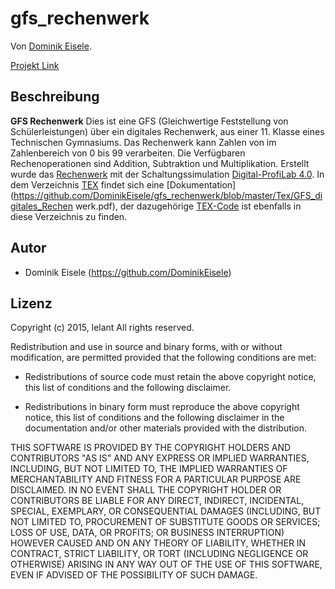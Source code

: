 # gfs_rechenwerk

Von [Dominik Eisele](https://github.com/DominikEisele).

[Projekt Link](https://github.com/DominikEisele/gfs_rechenwerk)

## Beschreibung
**GFS Rechenwerk**  Dies ist eine GFS (Gleichwertige Feststellung von Schülerleistungen) über ein digitales Rechenwerk, 
                    aus einer 11. Klasse eines Technischen Gymnasiums. Das Rechenwerk kann Zahlen von im Zahlenbereich von 0
                    bis 99 verarbeiten. Die Verfügbaren Rechenoperationen sind Addition, Subtraktion und Multiplikation. 
                    Erstellt wurde das
                    [Rechenwerk](https://github.com/DominikEisele/gfs_rechenwerk/blob/master/DigitalProfiLab/3/fertig.prj)
                    mit der Schaltungssimulation [Digital-ProfiLab
                    4.0](http://www.abacom-online.de/html/digital-profilab.html).
                    In dem Verzeichnis [TEX](https://github.com/DominikEisele/gfs_rechenwerk/tree/master/Tex) findet sich
                    eine [Dokumentation](https://github.com/DominikEisele/gfs_rechenwerk/blob/master/Tex/GFS_digitales_Rechen
                    werk.pdf), der dazugehörige
                    [TEX-Code](https://github.com/DominikEisele/gfs_rechenwerk/blob/master/Tex/GFS_digitales_Rechenwerk.tex) 
                    ist ebenfalls in diese Verzeichnis zu finden.

## Autor

* Dominik Eisele (https://github.com/DominikEisele)





## Lizenz

Copyright (c) 2015, lelant
All rights reserved.

Redistribution and use in source and binary forms, with or without
modification, are permitted provided that the following conditions are met:

* Redistributions of source code must retain the above copyright notice, this
  list of conditions and the following disclaimer.

* Redistributions in binary form must reproduce the above copyright notice,
  this list of conditions and the following disclaimer in the documentation
  and/or other materials provided with the distribution.

THIS SOFTWARE IS PROVIDED BY THE COPYRIGHT HOLDERS AND CONTRIBUTORS "AS IS"
AND ANY EXPRESS OR IMPLIED WARRANTIES, INCLUDING, BUT NOT LIMITED TO, THE
IMPLIED WARRANTIES OF MERCHANTABILITY AND FITNESS FOR A PARTICULAR PURPOSE ARE
DISCLAIMED. IN NO EVENT SHALL THE COPYRIGHT HOLDER OR CONTRIBUTORS BE LIABLE
FOR ANY DIRECT, INDIRECT, INCIDENTAL, SPECIAL, EXEMPLARY, OR CONSEQUENTIAL
DAMAGES (INCLUDING, BUT NOT LIMITED TO, PROCUREMENT OF SUBSTITUTE GOODS OR
SERVICES; LOSS OF USE, DATA, OR PROFITS; OR BUSINESS INTERRUPTION) HOWEVER
CAUSED AND ON ANY THEORY OF LIABILITY, WHETHER IN CONTRACT, STRICT LIABILITY,
OR TORT (INCLUDING NEGLIGENCE OR OTHERWISE) ARISING IN ANY WAY OUT OF THE USE
OF THIS SOFTWARE, EVEN IF ADVISED OF THE POSSIBILITY OF SUCH DAMAGE.

